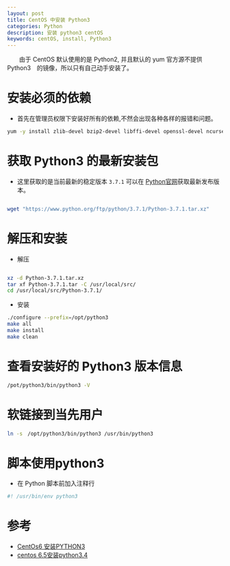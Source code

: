 ```yaml
---
layout: post
title: CentOS 中安装 Python3
categories: Python
description: 安装 python3 centOS
keywords: centOS, install, Python3
---
```


　　由于 CentOS 默认使用的是 Python2, 并且默认的 yum 官方源不提供 Python3　的镜像，所以只有自己动手安装了。

# 安装必须的依赖

* 首先在管理员权限下安装好所有的依赖,不然会出现各种各样的报错和问题。

```bash
yum -y install zlib-devel bzip2-devel libffi-devel openssl-devel ncurses-devel sqlite-devel readline-devel tk-devel gcc make

```

# 获取 Python3 的最新安装包

* 这里获取的是当前最新的稳定版本 `3.7.1` 可以在 [Python官网](https://www.python.org/)获取最新发布版本。

```bash

wget "https://www.python.org/ftp/python/3.7.1/Python-3.7.1.tar.xz"

```

# 解压和安装

* 解压

```bash

xz -d Python-3.7.1.tar.xz
tar xf Python-3.7.1.tar -C /usr/local/src/
cd /usr/local/src/Python-3.7.1/

```

* 安装

```bash
./configure --prefix=/opt/python3
make all
make install
make clean
```

# 查看安装好的 Python3 版本信息

```bash
/pot/python3/bin/python3 -V

```

# 软链接到当先用户

```bash
ln -s　/opt/python3/bin/python3 /usr/bin/python3

```

# 脚本使用python3

* 在 Python 脚本前加入注释行

```bash
#! /usr/bin/env python3

```



# 参考

* [CentOs6 安装PYTHON3](http://blog.csdn.net/hot_vc/article/details/48265835)
* [centos 6.5安装python3.4](http://blog.csdn.net/wang1144/article/details/52411373)

